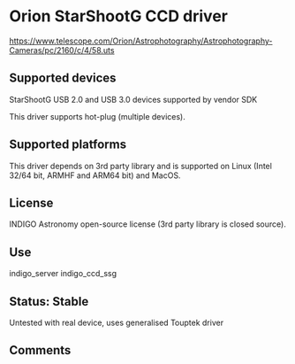 # Orion StarShootG CCD driver

https://www.telescope.com/Orion/Astrophotography/Astrophotography-Cameras/pc/2160/c/4/58.uts

## Supported devices

StarShootG USB 2.0 and USB 3.0 devices supported by vendor SDK

This driver supports hot-plug (multiple devices).

## Supported platforms

This driver depends on 3rd party library and is supported on Linux (Intel 32/64 bit, ARMHF and ARM64 bit) and MacOS.

## License

INDIGO Astronomy open-source license (3rd party library is closed source).

## Use

indigo_server indigo_ccd_ssg

## Status: Stable

Untested with real device, uses generalised Touptek driver

## Comments
